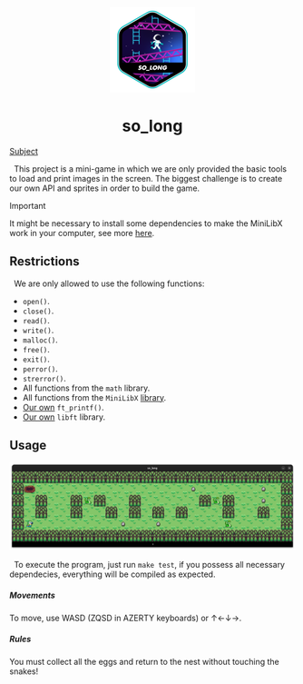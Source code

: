 <p align="center">
  <img src="srcs/so_long.png" />
</p>

<h1 align="center">so_long</h1>

[Subject](srcs/en.subject.pdf)

&nbsp; This project is a mini-game in which we are only provided the basic tools to load and print images in the screen. The biggest challenge is to create our own API and sprites in order to build the game.

> [!IMPORTANT]
> It might be necessary to install some dependencies to make the MiniLibX work in your computer, see more [here](https://github.com/42Paris/minilibx-linux).

## Restrictions
&nbsp; We are only allowed to use the following functions:

* `open()`.
* `close()`.
* `read()`.
* `write()`.
* `malloc()`.
* `free()`.
* `exit()`.
* `perror()`.
* `strerror()`.
* All functions from the `math` library.
* All functions from the `MiniLibX` [library](https://github.com/42Paris/minilibx-linux).
* [Our own](https://github.com/ThalesXS/42-ft_printf) `ft_printf()`.
* [Our own](https://github.com/ThalesXS/42-libft) `libft` library.

## Usage

<p align="center">
  <img src="srcs/print.png" />
</p>

&nbsp; To execute the program, just run `make test`, if you possess all necessary dependecies, everything will be compiled as expected.

##### Movements

To move, use WASD (ZQSD in AZERTY keyboards) or &uarr;&larr;&darr;&rarr;.

##### Rules

You must collect all the eggs and return to the nest without touching the snakes!